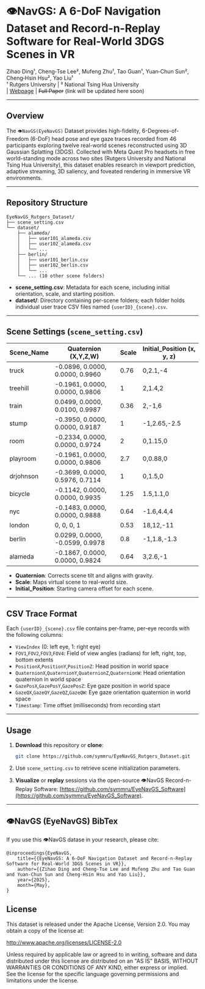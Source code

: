

# 👁️NavGS: A 6-DoF Navigation Dataset and Record-n-Replay Software for Real-World 3DGS Scenes in VR

Zihao Ding¹, Cheng‑Tse Lee², Mufeng Zhu¹, Tao Guan¹, Yuan‑Chun Sun², Cheng‑Hsin Hsu², Yao Liu¹<br>
¹ Rutgers University | ² National Tsing Hua University<br>
\| [Webpage](https://symmru.github.io/EyeNavGS/) | ~~Full Paper~~ (link will be updated here soon)

-------------------------------------------------------------------------------------------------------

## Overview

The `👁️NavGS(EyeNavGS)` Dataset provides high-fidelity, 6-Degrees-of-Freedom (6-DoF) head pose and eye gaze traces recorded from 46 participants exploring twelve real-world scenes reconstructed using 3D Gaussian Splatting (3DGS). Collected with Meta Quest Pro headsets in free world-standing mode across two sites (Rutgers University and National Tsing Hua University), this dataset enables research in viewport prediction, adaptive streaming, 3D saliency, and foveated rendering in immersive VR environments.

---

## Repository Structure

```text
EyeNavGS_Rutgers_Dataset/
├── scene_setting.csv
└── dataset/
    ├── alameda/
    │   ├── user101_alameda.csv
    │   ├── user102_alameda.csv
    │   └── ...
    ├── berlin/
    │   ├── user101_berlin.csv
    │   ├── user102_berlin.csv
    │   └── ...
    └── ... (10 other scene folders)
```

* **scene\_setting.csv**: Metadata for each scene, including initial orientation, scale, and starting position.
* **dataset/**: Directory containing per-scene folders; each folder holds individual user trace CSV files named `{userID}_{scene}.csv`.

---

## Scene Settings (`scene_setting.csv`)

| Scene_Name | Quaternion (X,Y,Z,W)            | Scale | Initial\_Position (x, y, z) |
| ---------- | ------------------------------- | ----- | --------------------------- |
| truck      | -0.0896, 0.0000, 0.0000, 0.9960 | 0.76  | 0,2.1,-4                    |
| treehill   | -0.1961, 0.0000, 0.0000, 0.9806 | 1     | 2,1.4,2                     |
| train      | 0.0499, 0.0000, 0.0100, 0.9987  | 0.36  | 2,-1,6                      |
| stump      | -0.3950, 0.0000, 0.0000, 0.9187 | 1     | -1,2.65,-2.5                |
| room       | -0.2334, 0.0000, 0.0000, 0.9724 | 2     | 0,1.15,0                    |
| playroom   | -0.1961, 0.0000, 0.0000, 0.9806 | 2.7   | 0,0.88,0                    |
| drjohnson  | -0.3699, 0.0000, 0.5976, 0.7114 | 1     | 0,1.5,0                     |
| bicycle    | -0.1142, 0.0000, 0.0000, 0.9935 | 1.25  | 1.5,1.1,0                   |
| nyc        | -0.1483, 0.0000, 0.0000, 0.9888 | 0.64  | -1.6,4.4,4                  |
| london     | 0, 0, 0, 1                      | 0.53  | 18,12,-11                   |
| berlin     | 0.0299, 0.0000, -0.0599, 0.9978 | 0.8   | -1,1.8,-1.3                 |
| alameda    | -0.1867, 0.0000, 0.0000, 0.9824 | 0.64  | 3,2.6,-1                    |

* **Quaternion**: Corrects scene tilt and aligns with gravity.
* **Scale**: Maps virtual scene to real-world size.
* **Initial\_Position**: Starting camera offset for each scene.

---

## CSV Trace Format

Each `{userID}_{scene}.csv` file contains per-frame, per-eye records with the following columns:

* `ViewIndex` (0: left eye, 1: right eye)
* `FOV1`,`FOV2`,`FOV3`,`FOV4`: Field of view angles (radians) for left, right, top, bottom extents
* `PositionX`,`PositionY`,`PositionZ`: Head position in world space
* `QuaternionX`,`QuaternionY`,`QuaternionZ`,`QuaternionW`: Head orientation quaternion in world space
* `GazePosX`,`GazePosY`,`GazePosZ`: Eye gaze position in world space
* `GazeQX`,`GazeQY`,`GazeQZ`,`GazeQW`: Eye gaze orientation quaternion in world space
* `Timestamp`: Time offset (milliseconds) from recording start

---

## Usage

1. **Download** this repository or **clone**:
   
   ```bash
   git clone https://github.com/symmru/EyeNavGS_Rutgers_Dataset.git
   ```

2. Use `scene_setting.csv` to retrieve scene initialization parameters.

3. **Visualize** or **replay** sessions via the open-source 👁️NavGS Record-n-Replay Software: [https://github.com/symmru/EyeNavGS_Software](https://github.com/symmru/EyeNavGS_Software).

---

## 👁️NavGS (EyeNavGS) BibTex

If you use this 👁️NavGS datase in your research, please cite:

```textile
@inproceedings{EyeNavGS,
    title={{EyeNavGS: A 6-DoF Navigation Dataset and Record-n-Replay Software for Real-World 3DGS Scenes in VR}},
    author={{Zihao Ding and Cheng-Tse Lee and Mufeng Zhu and Tao Guan and Yuan-Chun Sun and Cheng-Hsin Hsu and Yao Liu}},
    year={2025},
    month={May},
}
```

## License

This dataset is released under the Apache License, Version 2.0.
You may obtain a copy of the license at:

http://www.apache.org/licenses/LICENSE-2.0

Unless required by applicable law or agreed to in writing, software and data distributed under this license are distributed on an "AS IS" BASIS,
WITHOUT WARRANTIES OR CONDITIONS OF ANY KIND, either express or implied. See the license for the specific language governing permissions and limitations under the license.

